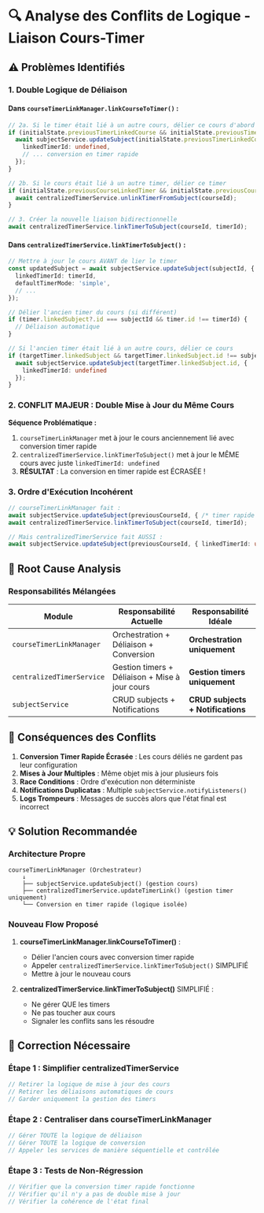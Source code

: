 # 🔍 Analyse des Conflits de Logique - Liaison Cours-Timer

## ⚠️ Problèmes Identifiés

### 1. **Double Logique de Déliaison**

#### Dans `courseTimerLinkManager.linkCourseToTimer()` :
```typescript
// 2a. Si le timer était lié à un autre cours, délier ce cours d'abord
if (initialState.previousTimerLinkedCourse && initialState.previousTimerLinkedCourse.id !== courseId) {
  await subjectService.updateSubject(initialState.previousTimerLinkedCourse.id, {
    linkedTimerId: undefined,
    // ... conversion en timer rapide
  });
}

// 2b. Si le cours était lié à un autre timer, délier ce timer
if (initialState.previousCourseLinkedTimer && initialState.previousCourseLinkedTimer !== timerId) {
  await centralizedTimerService.unlinkTimerFromSubject(courseId);
}

// 3. Créer la nouvelle liaison bidirectionnelle
await centralizedTimerService.linkTimerToSubject(courseId, timerId);
```

#### Dans `centralizedTimerService.linkTimerToSubject()` :
```typescript
// Mettre à jour le cours AVANT de lier le timer
const updatedSubject = await subjectService.updateSubject(subjectId, {
  linkedTimerId: timerId,
  defaultTimerMode: 'simple',
  // ...
});

// Délier l'ancien timer du cours (si différent)
if (timer.linkedSubject?.id === subjectId && timer.id !== timerId) {
  // Déliaison automatique
}

// Si l'ancien timer était lié à un autre cours, délier ce cours
if (targetTimer.linkedSubject && targetTimer.linkedSubject.id !== subjectId) {
  await subjectService.updateSubject(targetTimer.linkedSubject.id, {
    linkedTimerId: undefined
  });
}
```

### 2. **CONFLIT MAJEUR : Double Mise à Jour du Même Cours**

**Séquence Problématique :**
1. `courseTimerLinkManager` met à jour le cours anciennement lié avec conversion timer rapide
2. `centralizedTimerService.linkTimerToSubject()` met à jour le MÊME cours avec juste `linkedTimerId: undefined`
3. **RÉSULTAT** : La conversion en timer rapide est ÉCRASÉE !

### 3. **Ordre d'Exécution Incohérent**

```typescript
// courseTimerLinkManager fait :
await subjectService.updateSubject(previousCourseId, { /* timer rapide */ });
await centralizedTimerService.linkTimerToSubject(courseId, timerId);

// Mais centralizedTimerService fait AUSSI :
await subjectService.updateSubject(previousCourseId, { linkedTimerId: undefined }); // ÉCRASE la conversion !
```

## 🎯 **Root Cause Analysis**

### Responsabilités Mélangées

| Module | Responsabilité Actuelle | Responsabilité Idéale |
|--------|------------------------|----------------------|
| `courseTimerLinkManager` | Orchestration + Déliaison + Conversion | **Orchestration uniquement** |
| `centralizedTimerService` | Gestion timers + Déliaison + Mise à jour cours | **Gestion timers uniquement** |
| `subjectService` | CRUD subjects + Notifications | **CRUD subjects + Notifications** |

## 🚨 **Conséquences des Conflits**

1. **Conversion Timer Rapide Écrasée** : Les cours déliés ne gardent pas leur configuration
2. **Mises à Jour Multiples** : Même objet mis à jour plusieurs fois
3. **Race Conditions** : Ordre d'exécution non déterministe
4. **Notifications Duplicatas** : Multiple `subjectService.notifyListeners()`
5. **Logs Trompeurs** : Messages de succès alors que l'état final est incorrect

## 💡 **Solution Recommandée**

### Architecture Propre

```
courseTimerLinkManager (Orchestrateur)
    ↓
    ├── subjectService.updateSubject() (gestion cours)
    ├── centralizedTimerService.updateTimerLink() (gestion timer uniquement)
    └── Conversion en timer rapide (logique isolée)
```

### Nouveau Flow Proposé

1. **courseTimerLinkManager.linkCourseToTimer()** :
   - Délier l'ancien cours avec conversion timer rapide
   - Appeler `centralizedTimerService.linkTimerToSubject()` SIMPLIFIÉ
   - Mettre à jour le nouveau cours

2. **centralizedTimerService.linkTimerToSubject()** SIMPLIFIÉ :
   - Ne gérer QUE les timers
   - Ne pas toucher aux cours
   - Signaler les conflits sans les résoudre

## 🔧 **Correction Nécessaire**

### Étape 1 : Simplifier centralizedTimerService
```typescript
// Retirer la logique de mise à jour des cours
// Retirer les déliaisons automatiques de cours
// Garder uniquement la gestion des timers
```

### Étape 2 : Centraliser dans courseTimerLinkManager
```typescript
// Gérer TOUTE la logique de déliaison
// Gérer TOUTE la logique de conversion
// Appeler les services de manière séquentielle et contrôlée
```

### Étape 3 : Tests de Non-Régression
```typescript
// Vérifier que la conversion timer rapide fonctionne
// Vérifier qu'il n'y a pas de double mise à jour
// Vérifier la cohérence de l'état final
```